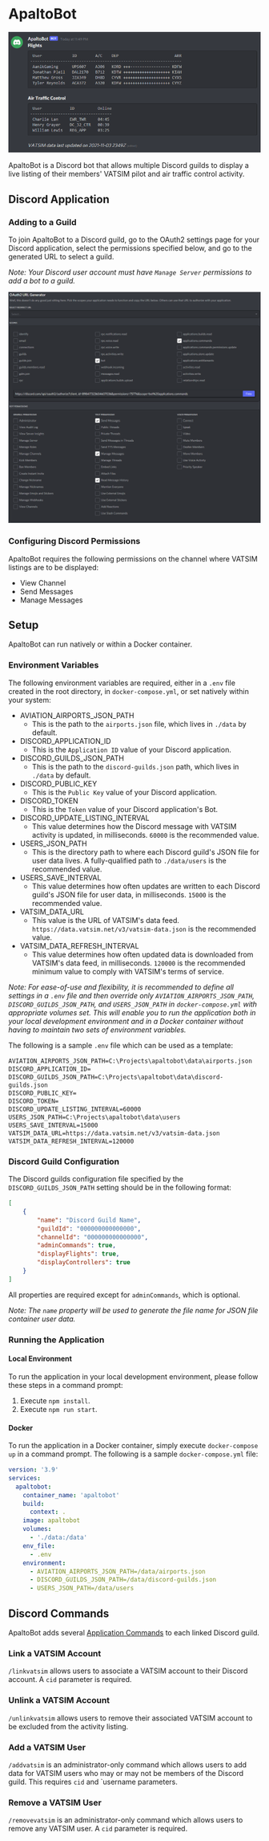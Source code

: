 # ApaltoBot
![Screenshot of VATSIM listing](assets/images/screenshot-listings.png)

ApaltoBot is a Discord bot that allows multiple Discord guilds to display a live listing of their members' VATSIM pilot and air traffic control activity.

## Discord Application

### Adding to a Guild
To join ApaltoBot to a Discord guild, go to the OAuth2 settings page for your Discord application, select the permissions specified below, and go to the generated URL to select a guild.

*Note: Your Discord user account must have `Manage Server` permissions to add a bot to a guild.*

![Screenshot of VATSIM listing](assets/images/screenshot-discord-oauth-permissions.png)

### Configuring Discord Permissions
ApaltoBot requires the following permissions on the channel where VATSIM listings are to be displayed:

- View Channel
- Send Messages
- Manage Messages

## Setup

ApaltoBot can run natively or within a Docker container.

### Environment Variables
The following environment variables are required, either in a `.env` file created in the root directory, in `docker-compose.yml`, or set natively within your system:

- AVIATION_AIRPORTS_JSON_PATH
  - This is the path to the `airports.json` file, which lives in `./data` by default.
- DISCORD_APPLICATION_ID
  - This is the `Application ID` value of your Discord application.
- DISCORD_GUILDS_JSON_PATH
  - This is the path to the `discord-guilds.json` path, which lives in `./data` by default.
- DISCORD_PUBLIC_KEY
  - This is the `Public Key` value of your Discord application.
- DISCORD_TOKEN
  - This is the `Token` value of your Discord application's Bot.
- DISCORD_UPDATE_LISTING_INTERVAL
  - This value determines how the Discord message with VATSIM activity is updated, in milliseconds. `60000` is the recommended value.
- USERS_JSON_PATH
  - This is the directory path to where each Discord guild's JSON file for user data lives. A fully-qualified path to `./data/users` is the recommended value.
- USERS_SAVE_INTERVAL
  - This value determines how often updates are written to each Discord guild's JSON file for user data, in milliseconds. `15000` is the recommended value.
- VATSIM_DATA_URL
  - This value is the URL of VATSIM's data feed. `https://data.vatsim.net/v3/vatsim-data.json` is the recommended value.
- VATSIM_DATA_REFRESH_INTERVAL
  - This value determines how often updated data is downloaded from VATSIM's data feed, in milliseconds. `120000` is the recommended minimum value to comply with VATSIM's terms of service.

*Note: For ease-of-use and flexibility, it is recommended to define all settings in a `.env` file and then override only `AVIATION_AIRPORTS_JSON_PATH`, `DISCORD_GUILDS_JSON_PATH`, and `USERS_JSON_PATH` in `docker-compose.yml` with appropriate volumes set. This will enable you to run the application both in your local development environment and in a Docker container without having to maintain two sets of environment variables.*

The following is a sample `.env` file which can be used as a template:

```env
AVIATION_AIRPORTS_JSON_PATH=C:\Projects\apaltobot\data\airports.json
DISCORD_APPLICATION_ID=
DISCORD_GUILDS_JSON_PATH=C:\Projects\apaltobot\data\discord-guilds.json
DISCORD_PUBLIC_KEY=
DISCORD_TOKEN=
DISCORD_UPDATE_LISTING_INTERVAL=60000
USERS_JSON_PATH=C:\Projects\apaltobot\data\users
USERS_SAVE_INTERVAL=15000
VATSIM_DATA_URL=https://data.vatsim.net/v3/vatsim-data.json
VATSIM_DATA_REFRESH_INTERVAL=120000
```

### Discord Guild Configuration
The Discord guilds configuration file specified by the `DISCORD_GUILDS_JSON_PATH` setting should be in the following format:

```json
[
    {
        "name": "Discord Guild Name",
        "guildId": "000000000000000",
        "channelId": "000000000000000",
        "adminCommands": true,
        "displayFlights": true,
        "displayControllers": true
    }
]
```

All properties are required except for `adminCommands`, which is optional.

*Note: The `name` property will be used to generate the file name for JSON file container user data.*

### Running the Application
#### Local Environment
To run the application in your local development environment, please follow these steps in a command prompt:

1. Execute `npm install`.
2. Execute `npm run start`.

#### Docker
To run the application in a Docker container, simply execute `docker-compose up` in a command prompt. The following is a sample `docker-compose.yml` file:

```yml
version: '3.9'
services:     
  apaltobot:
    container_name: 'apaltobot'
    build:
      context: .
    image: apaltobot
    volumes:
      - './data:/data'
    env_file:
      - .env
    environment:
      - AVIATION_AIRPORTS_JSON_PATH=/data/airports.json
      - DISCORD_GUILDS_JSON_PATH=/data/discord-guilds.json
      - USERS_JSON_PATH=/data/users
```

## Discord Commands

ApaltoBot adds several [Application Commands](https://discord.com/developers/docs/interactions/application-commands) to each linked Discord guild.

### Link a VATSIM Account

`/linkvatsim` allows users to associate a VATSIM account to their Discord account. A `cid` parameter is required.

### Unlink a VATSIM Account

`/unlinkvatsim` allows users to remove their associated VATSIM account to be excluded from the activity listing.

### Add a VATSIM User

`/addvatsim` is an administrator-only command which allows users to add data for VATSIM users who may or may not be members of the Discord guild. This requires `cid` and `username parameters.

### Remove a VATSIM User

`/removevatsim` is an administrator-only command which allows users to remove any VATSIM user. A `cid` parameter is required.